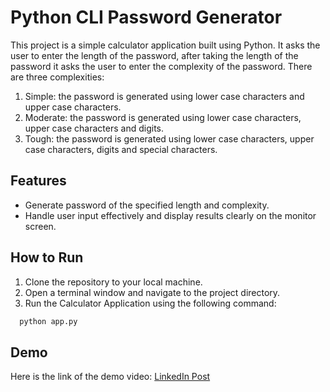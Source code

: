 # Python CLI Password Generator

This project is a simple calculator application built using Python. It asks the user to enter the length of the password, after taking the length of the password it asks the user to enter the complexity of the password. There are three complexities:
1. Simple: the password is generated using lower case characters and upper case characters.
2. Moderate: the password is generated using lower case characters, upper case characters and digits.
3. Tough: the password is generated using lower case characters, upper case characters, digits and special characters.


## Features
- Generate password of the specified length and complexity.
- Handle user input effectively and display results clearly on the monitor screen.

## How to Run

1. Clone the repository to your local machine.
2. Open a terminal window and navigate to the project directory.
3. Run the Calculator Application using the following command:

```bash
  python app.py
```
## Demo

Here is the link of the demo video:
[LinkedIn Post](www.google.com)

